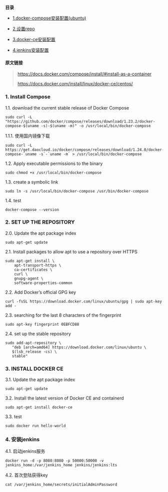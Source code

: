**目录**

* [1.docker-compose安装配置(ubuntu)](#1)

* [2.设置repo](#2)

* [3.docker-ce安装配置](#3)

* [4.jenkins安装配置](#4)

####  原文链接

> <https://docs.docker.com/compose/install/#install-as-a-container>
>
> <https://docs.docker.com/install/linux/docker-ce/centos/>

### 1. Install Compose

1.1. download the current stable release of Docker Compose
```
sudo curl -L "https://github.com/docker/compose/releases/download/1.23.2/docker-compose-$(uname -s)-$(uname -m)" -o /usr/local/bin/docker-compose
```
1.1.1. 使用国内镜像下载
```
sudo curl -L https://get.daocloud.io/docker/compose/releases/download/1.24.0/docker-compose-`uname -s`-`uname -m` > /usr/local/bin/docker-compose
```

1.2. Apply executable permissions to the binary
```
sudo chmod +x /usr/local/bin/docker-compose
```
1.3. create a symbolic link
```
sudo ln -s /usr/local/bin/docker-compose /usr/bin/docker-compose
```
1.4. test
```
docker-compose --version
```

### 2. SET UP THE REPOSITORY

2.0. Update the apt package index
```
sudo apt-get update
```
2.1. Install packages to allow apt to use a repository over HTTPS
```
sudo apt-get install \
    apt-transport-https \
    ca-certificates \
    curl \
    gnupg-agent \
    software-properties-common
```
2.2. Add Docker’s official GPG key
```
curl -fsSL https://download.docker.com/linux/ubuntu/gpg | sudo apt-key add -
```
2.3. searching for the last 8 characters of the fingerprint
```
sudo apt-key fingerprint 0EBFCD88
```
2.4. set up the stable repository
```
sudo add-apt-repository \
   "deb [arch=amd64] https://download.docker.com/linux/ubuntu \
   $(lsb_release -cs) \
   stable"
```
### 3. INSTALL DOCKER CE

3.1. Update the apt package index
```
sudo apt-get update
```
3.2. Install the latest version of Docker CE and containerd
```
sudo apt-get install docker-ce
```
3.3. test

```
sudo docker run hello-world
```

### 4. 安装jenkins

4.1. 启动jenkins服务
```
docker run -d -p 8080:8080 -p 50000:50000 -v jenkins_home:/var/jenkins_home jenkins/jenkins:lts
```
4.2. 首次登陆获得key
```
cat /var/jenkins_home/secrets/initialAdminPassword
```

